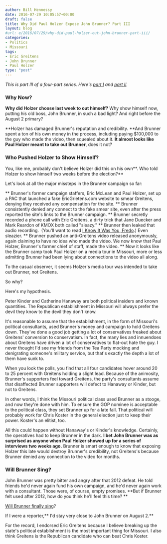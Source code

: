 ```yaml
---
author: Bill Hennessy
date: 2016-07-29 10:05:57+00:00
draft: false
title: Why Did Paul Holzer Expose John Brunner? Part III
layout: blog
#url: e/2016/07/29/why-did-paul-holzer-out-john-brunner-part-iii/
categories:
- Politics
- Missouri
tags:
- Eric Greitens
- John Brunner
- Paul Holzer
type: "post"
---
```


_This is part III of a four-part series. Here's [part](https://hennessysview.com/?p=20091)[ I](https://hennessysview.com/?p=20091) and [part II](https://hennessysview.com/?p=20152)._



### Why Now?



**Why did Holzer choose last week to out himself?** Why show himself now, putting his old boss, John Brunner, in such a bad light? And right before the August 2 primary?

**Holzer has damaged Brunner's reputation and credibility. **And Brunner spent a ton of his own money in the process, including paying $100,000 to the guy who made the video, then squealed about it. **It almost looks like Paul Holzer meant to take out Brunner**, does it not?



### Who Pushed Holzer to Show Himself?



You, like me, probably don't believe Holzer did this on his own**. Who told Holzer to show himself two weeks before the election?**

Let's look at all the major missteps in the Brunner campaign so far:




** Brunner's former campaign staffers, Eric McLean and Paul Holzer, set up a PAC that launched a fake EricGrietens.com website to smear Greitens, denying they received any compensation for the site.
** Brunner consistently denied any connect to the fake smear site, even after the press reported the site's links to the Brunner campaign.
** Brunner secretly recorded a phone call with Eric Greitens, a dirty trick that Jane Duecker and Mark Reardon of KMOX both called "sleazy."
** Brunner then leaked that audio recording.  (You'll want to read [I Know It Was You, Fredo](https://hennessysview.com/2015/11/29/fredo/).) Even sleazier.
** Brunner pushed an anti-Greitens video released anonymously, again claiming to have no idea who made the video. We now know that Paul Holzer, Brunner's former chief of staff, made the video.
** Now it looks like the Brunner camp took Paul Holzer on a media tour in Missouri, more or less admitting Brunner had been lying about connections to the video all along.


To the casual observer, it seems Holzer's media tour was intended to take out Brunner, not Greitens.

So why?

Here's my hypothesis.

Peter Kinder and Catherine Hanaway are both political insiders and known quantities. The Republican establishment in Missouri will always prefer the devil they know to the devil they don't know.

It's reasonable to assume that the establishment, in the form of Missouri's political consultants, used Brunner's money and campaign to hold Greitens down. They've done a good job getting a lot of conservatives freaked about Greitens' conversion to conservatism. In fact, the many lies and innuendoes about Greitens have driven a lot of conservatives to flat-out hate the guy. I never thought I'd see my friends from the Tea Party mocking and denigrating someone's military service, but that's exactly the depth a lot of them have sunk to.

When you look the polls, you find that all four candidates hover around 20 to 25 percent with Greitens holding a slight lead. Because of the animosity, Brunner's supporters feel toward Greitens, the party's consultants assume that disaffected Brunner supporters will defect to Hanaway or Kinder, but not to Greitens.

In other words, I think the Missouri political class used Brunner as a stooge, and now they're done with him. To ensure the GOP nominee is acceptable to the political class, they set Brunner up for a late fall. That political will probably work for Chris Koster in the general election just to keep their power. Koster's an elitist, too.

All this could happen without Hanaway's or Kinder's knowledge. Certainly, the operatives had to keep Brunner in the dark. **I bet John Brunner was as surprised as anyone when Paul Holzer showed up for a series of interviews two weeks ago.** Brunner is smart enough to know that exposing Holzer this late would destroy Brunner's credibility, not Greitens's because Brunner denied any connection to the video for months.



### Will Brunner Sing?



John Brunner was pretty bitter and angry after that 2012 defeat. He told friends he'd never again fund his own campaign, and he'd never again work with a consultant. Those were, of course, empty promises. **But if Brunner felt used after 2012, how do you think he'll feel this time? **

[Will Brunner finally sing](https://hennessysview.com/2015/11/29/fredo/?utm_content=bufferea422&utm_medium=social&utm_source=twitter.com&utm_campaign=buffer)?

If I were a reporter,** I'd stay very close to John Brunner on August 2.**

For the record, I endorsed Eric Greitens because I believe breaking up the state's political establishment is the most important thing for Missouri. I also think Greitens is the Republican candidate who can beat Chris Koster.
